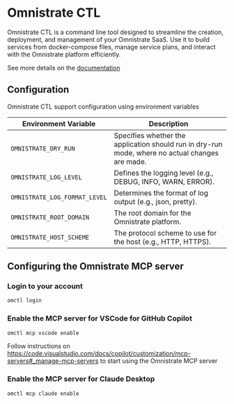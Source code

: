 # Omnistrate CTL

Omnistrate CTL is a command line tool designed to streamline the creation, deployment, and management of your Omnistrate SaaS. Use it to build services from docker-compose files, manage service plans, and interact with the Omnistrate platform efficiently.

See more details on the [documentation](./mkdocs/docs/index.md)

## Configuration

Omnistrate CTL support configuration using environment variables

| Environment Variable          | Description                                                                                     |
| ----------------------------- | ----------------------------------------------------------------------------------------------- |
| `OMNISTRATE_DRY_RUN`          | Specifies whether the application should run in dry-run mode, where no actual changes are made. |
| `OMNISTRATE_LOG_LEVEL`        | Defines the logging level (e.g., DEBUG, INFO, WARN, ERROR).                                     |
| `OMNISTRATE_LOG_FORMAT_LEVEL` | Determines the format of log output (e.g., json, pretty).                                       |
| `OMNISTRATE_ROOT_DOMAIN`      | The root domain for the Omnistrate platform.                                                    |
| `OMNISTRATE_HOST_SCHEME`      | The protocol scheme to use for the host (e.g., HTTP, HTTPS).                                    |

## Configuring the Omnistrate MCP server

### Login to your account

```bash
omctl login
```

### Enable the MCP server for VSCode for GitHub Copilot

```bash
omctl mcp vscode enable
```

Follow instructions on https://code.visualstudio.com/docs/copilot/customization/mcp-servers#_manage-mcp-servers to start using the Omnistrate MCP server

### Enable the MCP server for Claude Desktop

```bash
omctl mcp claude enable
```
